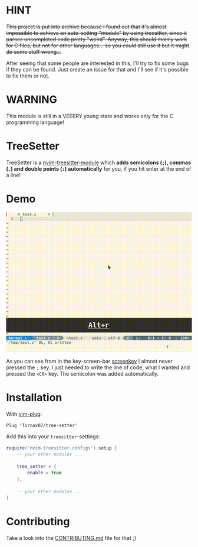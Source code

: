 # HINT
~~This project is put into archive because I found out that it's almost impossible
to achieve an auto-setting "module" by using treesitter, since it parses
uncompleted code pretty "weird". Anyway, this should mainly work for C files,
but not for other languages... so you *could* still use it but it might do some
stuff wrong...~~

After seeing that some people are interested in this, I'll try to fix some bugs
if they can be found. Just create an issue for that and I'll see if it's
possible to fix them or not.

# WARNING
This module is still in a VEEERY young state and works only for the C
programming language!

# TreeSetter
TreeSetter is a
[nvim-treesitter-module](https://github.com/nvim-treesitter/module-template)
which **adds semicolons (`;`), commas (`,`) and double points (`:`) automatically**
for you, if you hit enter at the end of a line!

# Demo
![demonstration](./Documentation_Images/demo.gif)

As you can see from in the key-screen-bar
[screenkey](https://gitlab.com/screenkey/screenkey) I almost never pressed the
`;` key. I just needed to write the line of code, what I wanted and pressed the
`<CR>` key. The semicolon was added automatically.

# Installation
With [vim-plug](https://github.com/junegunn/vim-plug):

```vim
Plug 'TornaxO7/tree-setter'
```

Add this into your `treesitter`-settings:
```lua
require('nvim-treesitter.configs').setup {
    -- your other modules ...

    tree_setter = {
        enable = true
    },

    -- your other modules ...
}
```

# Contributing
Take a look into the [CONTRIBUTING.md](./CONTRIBUTING.md) file for that ;)
